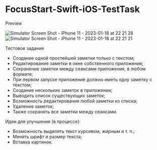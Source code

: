# FocusStart-Swift-iOS-TestTask

Preview

![Simulator Screen Shot - iPhone 11 - 2023-01-18 at 22 21 28](https://user-images.githubusercontent.com/95698427/213274856-35043432-9cf1-4772-8e84-0eae3793120a.png)
![Simulator Screen Shot - iPhone 11 - 2023-01-18 at 22 21 21](https://user-images.githubusercontent.com/95698427/213274860-0c7eca5e-9504-4f04-bbc6-db4afe35878b.png)


Тестовое задание
* Создание одной простейшей заметки только с текстом;  
* Редактирование заметки в окне собственного приложения;  
* Сохранение заметки между сеансами приложения, в любом формате;  
* При первом запуске приложение должно иметь одну заметку с текстом;
* Создание нескольких заметок в приложении;  
* Выводить список существующих заметок;  
* Возможность редактирования любой заметки из списка;  
* Удаление заметок;  
* Также сохранять все заметки между сеансами. 

Идеи для улучшения (в процессе):  
* Возможность выделять текст курсивом, жирным и т. п.;  
* Менять шрифт и размер текста; 
* Вставка картинок.
